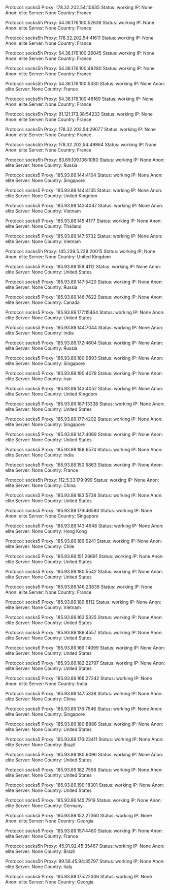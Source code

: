 Protocol: socks5
Proxy: 178.32.202.54:10635
Status: working
IP: None
Anon: elite
Server: None
Country: France

Protocol: socks5h
Proxy: 54.36.176.100:52638
Status: working
IP: None
Anon: elite
Server: None
Country: France

Protocol: socks5h
Proxy: 178.32.202.54:41611
Status: working
IP: None
Anon: elite
Server: None
Country: France

Protocol: socks5h
Proxy: 54.36.176.100:26045
Status: working
IP: None
Anon: elite
Server: None
Country: France

Protocol: socks5h
Proxy: 54.36.176.100:49280
Status: working
IP: None
Anon: elite
Server: None
Country: France

Protocol: socks5h
Proxy: 54.36.176.100:5330
Status: working
IP: None
Anon: elite
Server: None
Country: France

Protocol: socks5h
Proxy: 54.36.176.100:48169
Status: working
IP: None
Anon: elite
Server: None
Country: France

Protocol: socks5h
Proxy: 91.121.173.38:54233
Status: working
IP: None
Anon: elite
Server: None
Country: France

Protocol: socks5h
Proxy: 178.32.202.54:29077
Status: working
IP: None
Anon: elite
Server: None
Country: France

Protocol: socks5h
Proxy: 178.32.202.54:49864
Status: working
IP: None
Anon: elite
Server: None
Country: France

Protocol: socks5h
Proxy: 83.69.109.106:1080
Status: working
IP: None
Anon: elite
Server: None
Country: Russia

Protocol: socks5
Proxy: 185.93.89.144:4104
Status: working
IP: None
Anon: elite
Server: None
Country: Singapore

Protocol: socks5
Proxy: 185.93.89.144:4135
Status: working
IP: None
Anon: elite
Server: None
Country: United Kingdom

Protocol: socks5
Proxy: 185.93.89.143:4047
Status: working
IP: None
Anon: elite
Server: None
Country: Vietnam

Protocol: socks5
Proxy: 185.93.89.145:4177
Status: working
IP: None
Anon: elite
Server: None
Country: Thailand

Protocol: socks5
Proxy: 185.93.89.147:5732
Status: working
IP: None
Anon: elite
Server: None
Country: Vietnam

Protocol: socks5h
Proxy: 145.239.5.238:20015
Status: working
IP: None
Anon: elite
Server: None
Country: United Kingdom

Protocol: socks5
Proxy: 185.93.89.158:4112
Status: working
IP: None
Anon: elite
Server: None
Country: United States

Protocol: socks5
Proxy: 185.93.89.147:5420
Status: working
IP: None
Anon: elite
Server: None
Country: Russia

Protocol: socks5
Proxy: 185.93.89.146:7622
Status: working
IP: None
Anon: elite
Server: None
Country: Canada

Protocol: socks5
Proxy: 185.93.89.177:15464
Status: working
IP: None
Anon: elite
Server: None
Country: United States

Protocol: socks5
Proxy: 185.93.89.144:7044
Status: working
IP: None
Anon: elite
Server: None
Country: India

Protocol: socks5
Proxy: 185.93.89.172:4604
Status: working
IP: None
Anon: elite
Server: None
Country: Russia

Protocol: socks5
Proxy: 185.93.89.180:9893
Status: working
IP: None
Anon: elite
Server: None
Country: Singapore

Protocol: socks5
Proxy: 185.93.89.190:4079
Status: working
IP: None
Anon: elite
Server: None
Country: Iran

Protocol: socks5
Proxy: 185.93.89.143:4052
Status: working
IP: None
Anon: elite
Server: None
Country: United Kingdom

Protocol: socks5
Proxy: 185.93.89.187:13338
Status: working
IP: None
Anon: elite
Server: None
Country: United States

Protocol: socks5
Proxy: 185.93.89.177:4202
Status: working
IP: None
Anon: elite
Server: None
Country: Singapore

Protocol: socks5
Proxy: 185.93.89.147:4069
Status: working
IP: None
Anon: elite
Server: None
Country: United States

Protocol: socks5
Proxy: 185.93.89.189:6574
Status: working
IP: None
Anon: elite
Server: None
Country: India

Protocol: socks5
Proxy: 185.93.89.150:5863
Status: working
IP: None
Anon: elite
Server: None
Country: France

Protocol: socks5h
Proxy: 112.5.33.179:999
Status: working
IP: None
Anon: elite
Server: None
Country: China

Protocol: socks5
Proxy: 185.93.89.183:5738
Status: working
IP: None
Anon: elite
Server: None
Country: United States

Protocol: socks5
Proxy: 185.93.89.179:46580
Status: working
IP: None
Anon: elite
Server: None
Country: Singapore

Protocol: socks5
Proxy: 185.93.89.143:4648
Status: working
IP: None
Anon: elite
Server: None
Country: Hong Kong

Protocol: socks5
Proxy: 185.93.89.189:9241
Status: working
IP: None
Anon: elite
Server: None
Country: Chile

Protocol: socks5
Proxy: 185.93.89.151:26691
Status: working
IP: None
Anon: elite
Server: None
Country: United States

Protocol: socks5
Proxy: 185.93.89.180:5542
Status: working
IP: None
Anon: elite
Server: None
Country: United States

Protocol: socks5
Proxy: 185.93.89.146:23839
Status: working
IP: None
Anon: elite
Server: None
Country: France

Protocol: socks5
Proxy: 185.93.89.189:8112
Status: working
IP: None
Anon: elite
Server: None
Country: Vietnam

Protocol: socks5
Proxy: 185.93.89.163:5325
Status: working
IP: None
Anon: elite
Server: None
Country: United States

Protocol: socks5
Proxy: 185.93.89.189:4557
Status: working
IP: None
Anon: elite
Server: None
Country: United States

Protocol: socks5
Proxy: 185.93.89.169:14099
Status: working
IP: None
Anon: elite
Server: None
Country: United States

Protocol: socks5
Proxy: 185.93.89.182:22797
Status: working
IP: None
Anon: elite
Server: None
Country: United States

Protocol: socks5
Proxy: 185.93.89.166:27242
Status: working
IP: None
Anon: elite
Server: None
Country: India

Protocol: socks5
Proxy: 185.93.89.147:5338
Status: working
IP: None
Anon: elite
Server: None
Country: China

Protocol: socks5
Proxy: 185.93.89.176:7546
Status: working
IP: None
Anon: elite
Server: None
Country: Singapore

Protocol: socks5
Proxy: 185.93.89.180:8888
Status: working
IP: None
Anon: elite
Server: None
Country: United States

Protocol: socks5
Proxy: 185.93.89.176:23411
Status: working
IP: None
Anon: elite
Server: None
Country: Brazil

Protocol: socks5
Proxy: 185.93.89.180:6096
Status: working
IP: None
Anon: elite
Server: None
Country: United States

Protocol: socks5
Proxy: 185.93.89.182:7598
Status: working
IP: None
Anon: elite
Server: None
Country: United States

Protocol: socks5
Proxy: 185.93.89.190:18301
Status: working
IP: None
Anon: elite
Server: None
Country: United States

Protocol: socks5
Proxy: 185.93.89.145:7919
Status: working
IP: None
Anon: elite
Server: None
Country: Germany

Protocol: socks5
Proxy: 185.93.89.152:27360
Status: working
IP: None
Anon: elite
Server: None
Country: Georgia

Protocol: socks5
Proxy: 185.93.89.157:4480
Status: working
IP: None
Anon: elite
Server: None
Country: France

Protocol: socks5h
Proxy: 45.91.92.45:35467
Status: working
IP: None
Anon: elite
Server: None
Country: Brazil

Protocol: socks5h
Proxy: 89.58.45.94:35797
Status: working
IP: None
Anon: elite
Server: None
Country: Italy

Protocol: socks5
Proxy: 185.93.89.175:22306
Status: working
IP: None
Anon: elite
Server: None
Country: Georgia

